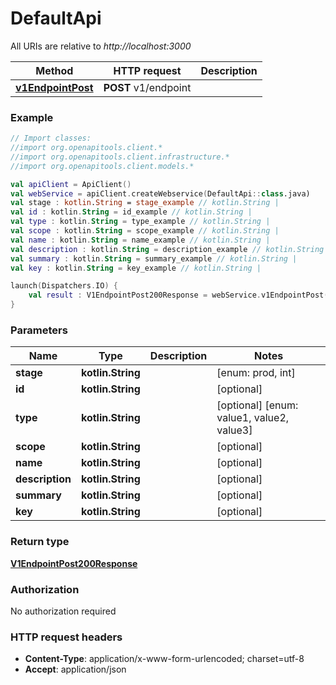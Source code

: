 # DefaultApi

All URIs are relative to *http://localhost:3000*

Method | HTTP request | Description
------------- | ------------- | -------------
[**v1EndpointPost**](DefaultApi.md#v1EndpointPost) | **POST** v1/endpoint | 





### Example
```kotlin
// Import classes:
//import org.openapitools.client.*
//import org.openapitools.client.infrastructure.*
//import org.openapitools.client.models.*

val apiClient = ApiClient()
val webService = apiClient.createWebservice(DefaultApi::class.java)
val stage : kotlin.String = stage_example // kotlin.String | 
val id : kotlin.String = id_example // kotlin.String | 
val type : kotlin.String = type_example // kotlin.String | 
val scope : kotlin.String = scope_example // kotlin.String | 
val name : kotlin.String = name_example // kotlin.String | 
val description : kotlin.String = description_example // kotlin.String | 
val summary : kotlin.String = summary_example // kotlin.String | 
val key : kotlin.String = key_example // kotlin.String | 

launch(Dispatchers.IO) {
    val result : V1EndpointPost200Response = webService.v1EndpointPost(stage, id, type, scope, name, description, summary, key)
}
```

### Parameters

Name | Type | Description  | Notes
------------- | ------------- | ------------- | -------------
 **stage** | **kotlin.String**|  | [enum: prod, int]
 **id** | **kotlin.String**|  | [optional]
 **type** | **kotlin.String**|  | [optional] [enum: value1, value2, value3]
 **scope** | **kotlin.String**|  | [optional]
 **name** | **kotlin.String**|  | [optional]
 **description** | **kotlin.String**|  | [optional]
 **summary** | **kotlin.String**|  | [optional]
 **key** | **kotlin.String**|  | [optional]

### Return type

[**V1EndpointPost200Response**](V1EndpointPost200Response.md)

### Authorization

No authorization required

### HTTP request headers

 - **Content-Type**: application/x-www-form-urlencoded; charset=utf-8
 - **Accept**: application/json

